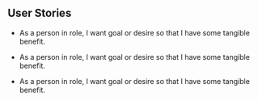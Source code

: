 ## User Stories ##
- As a person in role, I want goal or desire so that I have some tangible benefit.

- As a person in role, I want goal or desire so that I have some tangible benefit.

- As a person in role, I want goal or desire so that I have some tangible benefit.
